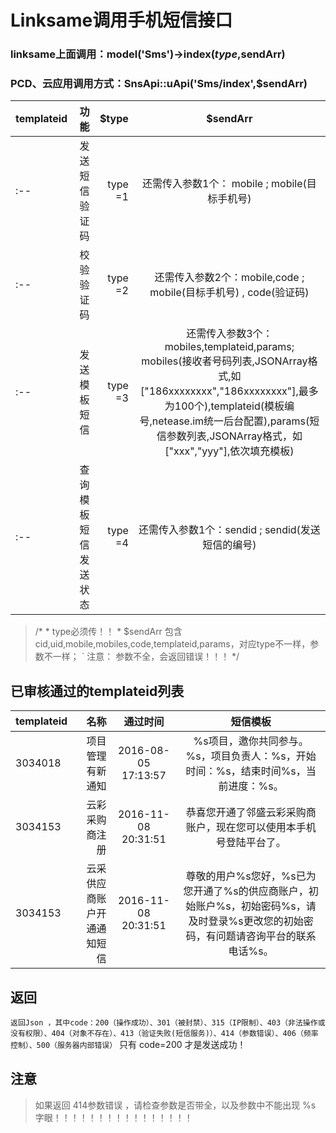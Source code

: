 # Linksame调用手机短信接口

###  linksame上面调用：model('Sms')->index($type,$sendArr)

### PCD、云应用调用方式：SnsApi::uApi('Sms/index',$sendArr)


| templateid   | 功能   | $type  | $sendArr |
| :--  | ----:| ----: | :--: |
| :--  | 发送短信验证码|  type =1  | 还需传入参数1个： mobile ; mobile(目标手机号) |
| :--  | 校验验证码| type =2| 还需传入参数2个：mobile,code ; mobile(目标手机号) , code(验证码) |
| :--  | 发送模板短信| type =3 |  还需传入参数3个：mobiles,templateid,params; mobiles(接收者号码列表,JSONArray格式,如   ["186xxxxxxxx","186xxxxxxxx"],最多为100个),templateid(模板编号,netease.im统一后台配置),params(短信参数列表,JSONArray格式，如["xxx","yyy"],依次填充模板) |
| :--  |查询模板短信发送状态 |   type =4|  还需传入参数1个：sendid ; sendid(发送短信的编号)|
> /*
>        * type必须传！！
>         * $sendArr 包含cid,uid,mobile,mobiles,code,templateid,params，对应type不一样，参数不一样；
>         ` 注意： 参数不全，会返回错误！！！
> */

## 已审核通过的templateid列表
| templateid   | 名称   | 通过时间  | 短信模板  |
| :--  | ----:| :--: | :--: |
| 3034018  | 项目管理有新通知 | 2016-08-05 17:13:57 | %s项目，邀你共同参与。%s，项目负责人：%s，开始时间：%s，结束时间%s，当前进度：%s。 |
| 3034153  | 云彩采购商注册 | 2016-11-08 20:31:51 | 恭喜您开通了邻盛云彩采购商账户，现在您可以使用本手机号登陆平台了。 |
| 3034153  | 云采供应商账户开通通知短信 | 2016-11-08 20:31:51 | 尊敬的用户%s您好，%s已为您开通了%s的供应商账户，初始账户%s，初始密码%s，请及时登录%s更改您的初始密码，有问题请咨询平台的联系电话%s。 |

## 返回
` 返回Json ，其中code：200（操作成功）、301（被封禁）、315（IP限制）、403（非法操作或没有权限）、404（对象不存在）、413（验证失败(短信服务)）、414（参数错误）、406（频率控制）、500（服务器内部错误）
` 只有 code=200 才是发送成功！

## 注意

   >  如果返回  414参数错误  ，请检查参数是否带全，以及参数中不能出现 %s 字眼！！！！！！！！！！！！！！！！
